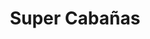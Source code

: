 ---
title: "Super Cabañas"
url: /ciudad-versalles-san-juan-opico/super-cabanas/
shop: Supermarkt
---
